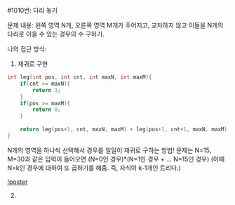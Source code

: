 #1010번: 다리 놓기

문제 내용:
왼쪽 영역 N개, 오른쪽 영역 M개가 주어지고, 교차하지 않고 이들을 N개의 다리로 이을 수 있는 경우의 수 구하기.

나의 접근 방식:
1) 재귀로 구현

```C++
int leg(int pos, int cnt, int maxN, int maxM){
    if(cnt >= maxN){
        return 1;
    }
    if(pos >= maxM){
        return 0;
    }
    
    return leg(pos+1, cnt, maxN, maxM) + leg(pos+1, cnt+1, maxN, maxM);
}
```

N개의 영역을 하나씩 선택해서 경우를 일일이 재귀로 구하는 방법!
문제는 N=15, M=30과 같은 입력이 들어오면 (N=0인 경우)*(N=1인 경우 + ... N=15인 경우) (이때 N=k인 경우에 대하여 또 곱하기를 해줌. 즉, 자식이 k-1개인 트리다.)

[!poster](./1010_image1.png)

2) 

